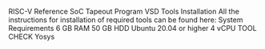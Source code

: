 RISC-V Reference SoC Tapeout Program VSD
Tools Installation
All the instructions for installation of required tools can be found here:
System Requirements
6 GB RAM
50 GB HDD
Ubuntu 20.04 or higher
4 vCPU
TOOL CHECK
Yosys

